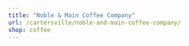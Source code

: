 ```yaml
---
title: "Noble & Main Coffee Company"
url: /cartersville/noble-and-main-coffee-company/
shop: coffee
---
```

